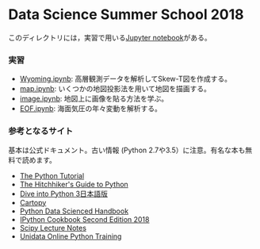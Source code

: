 # Data Science Summer School 2018

このディレクトリには，実習で用いる[Jupyter notebook](https://nbviewer.jupyter.org/github/tenomoto/dsss2018/tree/master/)がある。

### 実習
* [Wyoming.ipynb](https://nbviewer.jupyter.org/github/tenomoto/dsss2018/blob/master/Wyoming.ipynb): 高層観測データを解析してSkew-T図を作成する。
* [map.ipynb](https://nbviewer.jupyter.org/github/tenomoto/dsss2018/blob/master/map.ipynb): いくつかの地図投影法を用いて地図を描画する。
* [image.ipynb](https://nbviewer.jupyter.org/github/tenomoto/dsss2018/blob/master/image.ipynb): 地図上に画像を貼る方法を学ぶ。
* [EOF.ipynb](https://nbviewer.jupyter.org/github/tenomoto/dsss2018/blob/master/EOF.ipynb): 海面気圧の年々変動を解析する。

### 参考となるサイト

基本は公式ドキュメント。古い情報 (Python 2.7や3.5）に注意。有名な本も無料で読めます。

* [The Python Tutorial](https://docs.python.org/3/tutorial/)
* [The Hitchhiker's Guide to Python](https://docs.python-guide.org)
* [Dive into Python 3日本語版](http://diveintopython3-ja.rdy.jp/index.html)
* [Cartopy](https://scitools.org.uk/cartopy/docs/latest/)
* [Python Data Scienced Handbook](https://jakevdp.github.io/PythonDataScienceHandbook/index.html)
* [IPython Cookbook Second Edition 2018](https://ipython-books.github.io)
* [Scipy Lecture Notes](http://www.scipy-lectures.org)
* [Unidata Online Python Training](https://unidata.github.io/online-python-training/)


